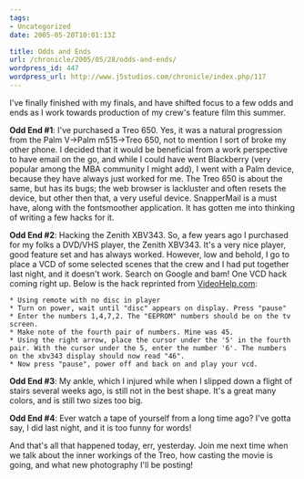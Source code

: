 ```yaml
---
tags:
- Uncategorized
date: 2005-05-28T10:01:13Z

title: Odds and Ends
url: /chronicle/2005/05/28/odds-and-ends/
wordpress_id: 447
wordpress_url: http://www.j5studios.com/chronicle/index.php/117
---
```


I've finally finished with my finals, and have shifted focus to a few odds and ends as I work towards production of my crew's feature film this summer.

<b>Odd End #1</b>:  I've purchased a Treo 650.  Yes, it was a natural progression from the Palm V->Palm m515->Treo 650, not to mention I sort of broke my other phone. I decided that it would be beneficial from a work perspective to have email on the go, and while I could have went Blackberry (very popular among the MBA community I might add), I went with a Palm device, because they have always just worked for me.  The Treo 650 is about the same, but has its bugs; the web browser is lackluster and often resets the device, but other then that, a very useful device.  SnapperMail is a must have, along with the fontsmoother application.  It has gotten me into thinking of writing a few hacks for it.

<b>Odd End #2</b>: Hacking the Zenith XBV343.  So, a few years ago I purchased for my folks a DVD/VHS player, the Zenith XBV343.  It's a very nice player, good feature set and has always worked.  However, low and behold, I go to place a VCD of some selected scenes that the crew and I had put together last night, and it doesn't work.  Search on Google and bam! One VCD hack coming right up.  Below is the hack reprinted from <a href="http://www.videohelp.com/dvdhacks.php?select=Zenith+XBV343">VideoHelp.com</a>:


    * Using remote with no disc in player
    * Turn on power, wait until "disc" appears on display. Press "pause"
    * Enter the numbers 1,4,7,2. The "EEPROM" numbers should be on the tv screen.
    * Make note of the fourth pair of numbers. Mine was 45.
    * Using the right arrow, place the cursor under the '5' in the fourth pair. With the cursor under the 5, enter the number '6'. The numbers on the xbv343 display should now read "46".
    * Now press "pause", power off and back on and play your vcd.

<b>Odd End #3</b>: My ankle, which I injured while when I slipped down a flight of stairs several weeks ago, is still not in the best shape.  It's a great many colors, and is still two sizes too big.

<b>Odd End #4</b>:  Ever watch a tape of yourself from a long time ago?  I've gotta say, I did last night, and it is too funny for words!

And that's all that happened today, err, yesterday.  Join me next time when we talk about the inner workings of the Treo, how casting the movie is going, and what new photography I'll be posting!

